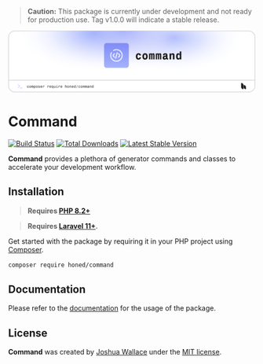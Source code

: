 > **Caution:** This package is currently under development and not ready for production use. Tag v1.0.0 will indicate a stable release.

<a href="https://honed.dev/command">
    <picture>
        <source media="(prefers-color-scheme: dark)" srcset="art/header-dark.png">
        <img alt="" src="art/header-light.png">
    </picture>
</a>

# Command

<p>
    <a href="https://github.com/honedlabs/command/actions"><img src="https://github.com/honedlabs/command/actions/workflows/tests.yml/badge.svg" alt="Build Status"></a>
    <a href="https://packagist.org/packages/honed/command"><img src="https://img.shields.io/packagist/dt/honed/command" alt="Total Downloads"></a>
    <a href="https://packagist.org/packages/honed/command"><img src="https://img.shields.io/packagist/v/honed/command" alt="Latest Stable Version"></a>
</p>

**Command** provides a plethora of generator commands and classes to accelerate your development workflow.

## Installation

> **Requires [PHP 8.2+](https://php.net/releases/)**

> **Requires [Laravel 11+](https://laravel.com/docs/releases).**

Get started with the package by requiring it in your PHP project using [Composer](https://getcomposer.org/).

```bash
composer require honed/command
```

## Documentation

Please refer to the [documentation](https://honed.dev/command) for the usage of the package.

## License

**Command** was created by [Joshua Wallace](https://joshua-wallace.com) under the [MIT license](https://opensource.org/licenses/MIT).